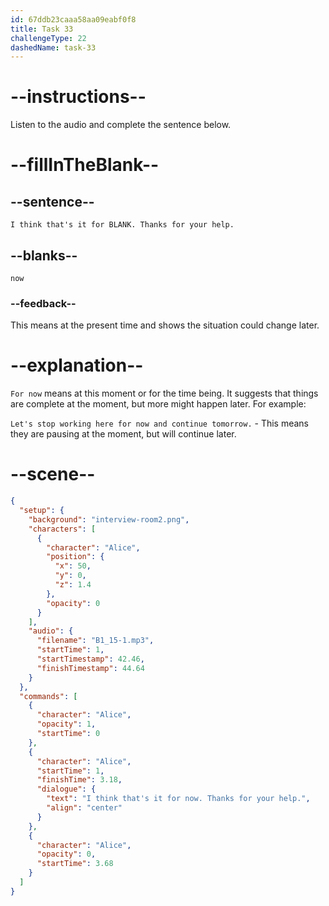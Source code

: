 ```yaml
---
id: 67ddb23caaa58aa09eabf0f8
title: Task 33
challengeType: 22
dashedName: task-33
---
```


<!-- (Audio) Alice: I think that's it for now. Thanks for your help. -->

# --instructions--

Listen to the audio and complete the sentence below.

# --fillInTheBlank--

## --sentence--

`I think that's it for BLANK. Thanks for your help.`

## --blanks--

`now`

### --feedback--

This means at the present time and shows the situation could change later.

# --explanation--

`For now` means at this moment or for the time being. It suggests that things are complete at the moment, but more might happen later. For example:

`Let's stop working here for now and continue tomorrow.` - This means they are pausing at the moment, but will continue later.

# --scene--

```json
{
  "setup": {
    "background": "interview-room2.png",
    "characters": [
      {
        "character": "Alice",
        "position": {
          "x": 50,
          "y": 0,
          "z": 1.4
        },
        "opacity": 0
      }
    ],
    "audio": {
      "filename": "B1_15-1.mp3",
      "startTime": 1,
      "startTimestamp": 42.46,
      "finishTimestamp": 44.64
    }
  },
  "commands": [
    {
      "character": "Alice",
      "opacity": 1,
      "startTime": 0
    },
    {
      "character": "Alice",
      "startTime": 1,
      "finishTime": 3.18,
      "dialogue": {
        "text": "I think that's it for now. Thanks for your help.",
        "align": "center"
      }
    },
    {
      "character": "Alice",
      "opacity": 0,
      "startTime": 3.68
    }
  ]
}
```
